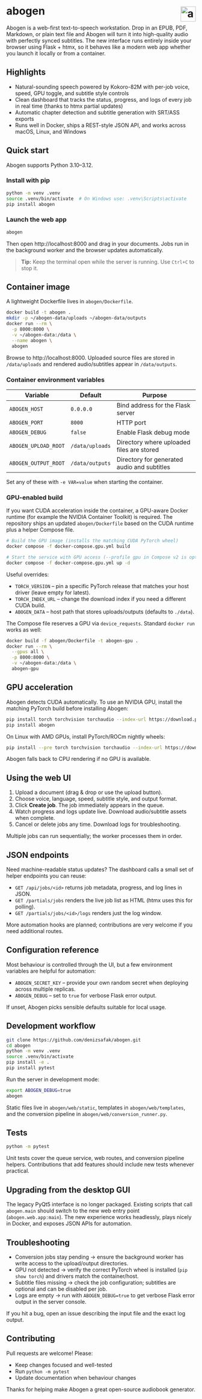 # abogen <img width="40px" title="abogen icon" src="https://raw.githubusercontent.com/denizsafak/abogen/refs/heads/main/abogen/assets/icon.ico" align="right" style="padding-left: 10px; padding-top:5px;">

Abogen is a web-first text-to-speech workstation. Drop in an EPUB, PDF, Markdown, or plain text file and Abogen will turn it into high-quality audio with perfectly synced subtitles. The new interface runs entirely inside your browser using Flask + htmx, so it behaves like a modern web app whether you launch it locally or from a container.

## Highlights
- Natural-sounding speech powered by Kokoro-82M with per-job voice, speed, GPU toggle, and subtitle style controls
- Clean dashboard that tracks the status, progress, and logs of every job in real time (thanks to htmx partial updates)
- Automatic chapter detection and subtitle generation with SRT/ASS exports
- Runs well in Docker, ships a REST-style JSON API, and works across macOS, Linux, and Windows

## Quick start
Abogen supports Python 3.10–3.12.

### Install with pip
```bash
python -m venv .venv
source .venv/bin/activate  # On Windows use: .venv\Scripts\activate
pip install abogen
```

### Launch the web app
```bash
abogen
```

Then open http://localhost:8000 and drag in your documents. Jobs run in the background worker and the browser updates automatically.

> **Tip:** Keep the terminal open while the server is running. Use `Ctrl+C` to stop it.

## Container image
A lightweight Dockerfile lives in `abogen/Dockerfile`.

```bash
docker build -t abogen .
mkdir -p ~/abogen-data/uploads ~/abogen-data/outputs
docker run --rm \
  -p 8000:8000 \
  -v ~/abogen-data:/data \
  --name abogen \
  abogen
```

Browse to http://localhost:8000. Uploaded source files are stored in `/data/uploads` and rendered audio/subtitles appear in `/data/outputs`.

### Container environment variables
| Variable | Default | Purpose |
|----------|---------|---------|
| `ABOGEN_HOST` | `0.0.0.0` | Bind address for the Flask server |
| `ABOGEN_PORT` | `8000` | HTTP port |
| `ABOGEN_DEBUG` | `false` | Enable Flask debug mode |
| `ABOGEN_UPLOAD_ROOT` | `/data/uploads` | Directory where uploaded files are stored |
| `ABOGEN_OUTPUT_ROOT` | `/data/outputs` | Directory for generated audio and subtitles |

Set any of these with `-e VAR=value` when starting the container.

### GPU-enabled build
If you want CUDA acceleration inside the container, a GPU-aware Docker runtime (for example the NVIDIA Container Toolkit) is required. The repository ships an updated `abogen/Dockerfile` based on the CUDA runtime plus a helper Compose file.

```bash
# Build the GPU image (installs the matching CUDA PyTorch wheel)
docker compose -f docker-compose.gpu.yml build

# Start the service with GPU access (--profile gpu in Compose v2 is optional)
docker compose -f docker-compose.gpu.yml up -d
```

Useful overrides:

- `TORCH_VERSION` – pin a specific PyTorch release that matches your host driver (leave empty for latest).
- `TORCH_INDEX_URL` – change the download index if you need a different CUDA build.
- `ABOGEN_DATA` – host path that stores uploads/outputs (defaults to `./data`).

The Compose file reserves a GPU via `device_requests`. Standard `docker run` works as well:

```bash
docker build -f abogen/Dockerfile -t abogen-gpu .
docker run --rm \
  --gpus all \
  -p 8000:8000 \
  -v ~/abogen-data:/data \
  abogen-gpu
```

## GPU acceleration
Abogen detects CUDA automatically. To use an NVIDIA GPU, install the matching PyTorch build before installing Abogen:
```bash
pip install torch torchvision torchaudio --index-url https://download.pytorch.org/whl/cu128
pip install abogen
```

On Linux with AMD GPUs, install PyTorch/ROCm nightly wheels:
```bash
pip install --pre torch torchvision torchaudio --index-url https://download.pytorch.org/whl/nightly/rocm6.4
```
Abogen falls back to CPU rendering if no GPU is available.

## Using the web UI
1. Upload a document (drag & drop or use the upload button).
2. Choose voice, language, speed, subtitle style, and output format.
3. Click **Create job**. The job immediately appears in the queue.
4. Watch progress and logs update live. Download audio/subtitle assets when complete.
5. Cancel or delete jobs any time. Download logs for troubleshooting.

Multiple jobs can run sequentially; the worker processes them in order.

## JSON endpoints
Need machine-readable status updates? The dashboard calls a small set of helper endpoints you can reuse:
- `GET /api/jobs/<id>` returns job metadata, progress, and log lines in JSON.
- `GET /partials/jobs` renders the live job list as HTML (htmx uses this for polling).
- `GET /partials/jobs/<id>/logs` renders just the log window.

More automation hooks are planned; contributions are very welcome if you need additional routes.

## Configuration reference
Most behaviour is controlled through the UI, but a few environment variables are helpful for automation:
- `ABOGEN_SECRET_KEY` – provide your own random secret when deploying across multiple replicas.
- `ABOGEN_DEBUG` – set to `true` for verbose Flask error output.

If unset, Abogen picks sensible defaults suitable for local usage.

## Development workflow
```bash
git clone https://github.com/denizsafak/abogen.git
cd abogen
python -m venv .venv
source .venv/bin/activate
pip install -e .
pip install pytest
```

Run the server in development mode:
```bash
export ABOGEN_DEBUG=true
abogen
```

Static files live in `abogen/web/static`, templates in `abogen/web/templates`, and the conversion pipeline in `abogen/web/conversion_runner.py`.

## Tests
```bash
python -m pytest
```

Unit tests cover the queue service, web routes, and conversion pipeline helpers. Contributions that add features should include new tests whenever practical.

## Upgrading from the desktop GUI
The legacy PyQt5 interface is no longer packaged. Existing scripts that call `abogen.main` should switch to the new web entry point (`abogen.web.app:main`). The new experience works headlessly, plays nicely in Docker, and exposes JSON APIs for automation.

## Troubleshooting
- Conversion jobs stay pending → ensure the background worker has write access to the upload/output directories.
- GPU not detected → verify the correct PyTorch wheel is installed (`pip show torch`) and drivers match the container/host.
- Subtitle files missing → check the job configuration; subtitles are optional and can be disabled per job.
- Logs are empty → run with `ABOGEN_DEBUG=true` to get verbose Flask error output in the server console.

If you hit a bug, open an issue describing the input file and the exact log output.

## Contributing
Pull requests are welcome! Please:
- Keep changes focused and well-tested
- Run `python -m pytest`
- Update documentation when behaviour changes

Thanks for helping make Abogen a great open-source audiobook generator.
